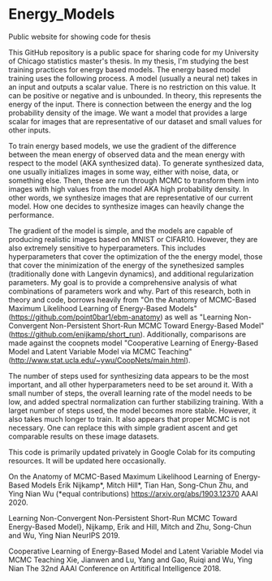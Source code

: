# Energy_Models
Public website for showing code for thesis

This GitHub repository is a public space for sharing code for my University of Chicago statistics master's thesis. In my thesis, I'm studying the best training practices for energy based models. The energy based model training uses the following process. A model (usually a neural net) takes in an input and outputs a scalar value. There is no restriction on this value. It can be positive or negative and is unbounded. In theory, this represents the energy of the input. There is connection between the energy and the log probability density of the image. We want a model that provides a large scalar for images that are representative of our dataset and small values for other inputs. 

To train energy based models, we use the gradient of the difference between the mean energy of observed data and the mean energy with respect to the model (AKA synthesized data). To generate synthesized data, one usually initializes images in some way, either with noise, data, or something else. Then, these are run through MCMC to transform them into images with high values from the model AKA high probability density. In other words, we synthesize images that are representative of our current model. How one decides to synthesize images can heavily change the performance.

The gradient of the model is simple, and the models are capable of producing realistic images based on MNIST or CIFAR10. However, they are also extremely sensitive to hyperparameters. This includes hyperparameters that cover the optimization of the the energy model, those that cover the minimization of the energy of the synethesized samples (traditionally done with Langevin dynamics), and additional regularization parameters. My goal is to provide a comprehensive analysis of what combinations of parameters work and why. Part of this research, both in theory and code, borrows heavily from "On the Anatomy of MCMC-Based Maximum Likelihood Learning of Energy-Based Models" (https://github.com/point0bar1/ebm-anatomy) as well as "Learning Non-Convergent Non-Persistent Short-Run MCMC Toward Energy-Based Model" (https://github.com/enijkamp/short_run). Additionally, comparisons are made against the coopnets model "Cooperative Learning of Energy-Based Model and Latent Variable Model via MCMC Teaching" (http://www.stat.ucla.edu/~ywu/CoopNets/main.html).

The number of steps used for synthesizing data appears to be the most important, and all other hyperparameters need to be set around it. With a small number of steps, the overall learning rate of the model needs to be low, and added spectral normalization can further stabilizing training. With a larget number of steps used, the model becomes more stable. However, it also takes much longer to train. It also appears that proper MCMC is not necessary. One can replace this with simple gradient ascent and get comparable results on these image datasets.


This code is primarily updated privately in Google Colab for its computing resources. It will be updated here occasionally.

On the Anatomy of MCMC-Based Maximum Likelihood Learning of Energy-Based Models
Erik Nijkamp*, Mitch Hill*, Tian Han, Song-Chun Zhu, and Ying Nian Wu (*equal contributions)
https://arxiv.org/abs/1903.12370
AAAI 2020.

Learning Non-Convergent Non-Persistent Short-Run MCMC Toward Energy-Based Model},
Nijkamp, Erik and Hill, Mitch and Zhu, Song-Chun and Wu, Ying Nian
NeurIPS 2019.

Cooperative Learning of Energy-Based Model and Latent Variable Model via MCMC Teaching
Xie, Jianwen and Lu, Yang and Gao, Ruiqi and Wu, Ying Nian
The 32nd AAAI Conference on Artitifical Intelligence 2018.
